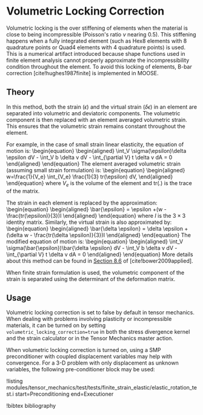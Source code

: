 # Volumetric Locking Correction

Volumetric locking is the over stiffening of elements when the material is close to being
incompressible (Poisson's ratio $\nu$ nearing 0.5). This stiffening happens when a fully integrated element
(such as Hex8 elements with 8 quadrature points or Quad4 elements with 4 quadrature points) is
used. This is a numerical artifact introduced because shape functions used in finite element analysis
cannot properly approximate the incompressibility condition throughout the element. To avoid this
locking of elements, B-bar correction [cite!hughes1987finite] is implemented in MOOSE.

## Theory

In this method, both the strain ($\epsilon$) and the virtual strain ($\delta \epsilon$) in an element
are separated into volumetric and deviatoric components. The volumetric component is then replaced
with an element averaged volumetric strain. This ensures that the volumetric strain remains constant
throughout the element.

For example, in the case of small strain linear elasticity, the equation of motion is:
\begin{equation}
\begin{aligned}
\int_V \sigma(\epsilon)\delta \epsilon dV - \int_V b \delta v dV - \int_{\partial V} t \delta v dA = 0
\end{aligned}
\end{equation}
The element averaged volumetric strain (assuming small strain formulation) is:
\begin{equation}
\begin{aligned}
 w=\frac{1}{V_e} \int_{V_e} \frac{1}{3} tr(\epsilon) dV,
\end{aligned}
\end{equation}
where $V_e$ is the volume of the element and tr(.) is the trace of the matrix.

The strain in each element is replaced by the approximation:
\begin{equation}
\begin{aligned}
\bar{\epsilon} = \epsilon +(w - \frac{tr(\epsilon)}{3})I
\end{aligned}
\end{equation}
where $I$ is the $3 \times 3$ identity matrix. Similarly, the virtual strain is also approximated by:
\begin{equation}
\begin{aligned}
\bar{\delta \epsilon} = \delta \epsilon + (\delta w - \frac{tr(\delta \epsilon)}{3})I
\end{aligned}
\end{equation}
The modified equation of motion is:
\begin{equation}
\begin{aligned}
\int_V \sigma(\bar{\epsilon})\bar{\delta \epsilon} dV - \int_V b \delta v dV - \int_{\partial V} t \delta v dA = 0
\end{aligned}
\end{equation}
More details about this method can be found in [Section 8.6](http://solidmechanics.org/Text/Chapter8_6/Chapter8_6.php) of [cite!bower2009applied].

When finite strain formulation is used, the volumetric component of the strain is separated using the
determinant of the deformation matrix.

## Usage

Volumetric locking correction is set to false by default in tensor mechanics. When dealing with
problems involving plasticity or incompressible materials, it can be turned on by setting
`volumetric_locking_correction=true` in both the stress divergence kernel and the strain calculator
or in the Tensor Mechanics master action.

When volumetric locking correction is turned on, using a SMP preconditioner with coupled displacement
variables may help with convergence. For a 3-D problem with only displacement as unknown variables,
the following pre-conditioner block may be used:

!listing modules/tensor_mechanics/test/tests/finite_strain_elastic/elastic_rotation_test.i
         start=Preconditioning
         end=Executioner

!bibtex bibliography
